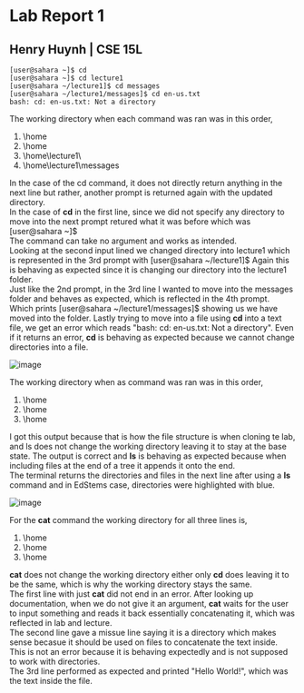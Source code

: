 # Lab Report 1 
## Henry Huynh | CSE 15L
    [user@sahara ~]$ cd
    [user@sahara ~]$ cd lecture1
    [user@sahara ~/lecture1]$ cd messages
    [user@sahara ~/lecture1/messages]$ cd en-us.txt
    bash: cd: en-us.txt: Not a directory
The working directory when each command was ran was in this order,
<br> 
1) \home  
2) \home  
3) \home\lecture1\
4) \home\lecture1\messages  
   
In the case of the cd command, it does not directly return anything in the next line but rather, another prompt is returned again with the updated directory.  
In the case of **cd** in the first line, since we did not specify any directory to move into the next prompt retured what it was before which was [user@sahara ~]$   
The command can take no argument and works as intended.  
Looking at the second input lined we changed directory into lecture1 which is represented in the 3rd prompt with [user@sahara ~/lecture1]$
Again this is behaving as expected since it is changing our directory into the lecture1 folder.   
Just like the 2nd prompt, in the 3rd line I wanted to move into the messages folder and behaves as expected, which is reflected in the 4th prompt.    
Which prints [user@sahara ~/lecture1/messages]$ showing us we have moved into the folder.
Lastly trying to move into a file using **cd** into a text file, we get an error which reads "bash: cd: en-us.txt: Not a directory".
Even if it returns an error, **cd** is behaving as expected because we cannot change directories into a file. 

![image](https://github.com/huynhhenry/cse15l-lab-reports/assets/146884910/d79b2cb3-fe62-4e52-b5e6-de6ec027058f)
   
The working directory when as command was ran was in this order,
1) \home  
2) \home  
3) \home   

I got this output because that is how the file structure is when cloning te lab, and ls does not
change the working directory leaving it to stay at the base state.
The output is correct and **ls** is behaving as expected because when including files at the end of a tree it appends it onto the end.  
The terminal returns the directories and files in the next line after using a **ls** command and in EdStems case, directories were highlighted with blue.   

![image](https://github.com/huynhhenry/cse15l-lab-reports/assets/146884910/c1835478-75c1-4a94-92f2-999d5590e6bc)     
  
For the **cat** command the working directory for all three lines is,   
1) \home  
2) \home  
3) \home  

**cat** does not change the working directory either only **cd** does leaving it to be the same, which is why the working
directory stays the same.   
The first line with just **cat** did not end in an error. After looking up documentation, when we do not give it an argument, **cat** waits for the user to input something and reads it back essentially concatenating it, which was reflected in lab and lecture.  
The second line gave a missue line saying it is a directory which makes sense becasue it should be used on files 
to concatenate the text inside. This is not an error because it is behaving expectedly and is not supposed to work with directories.  
The 3rd line performed as expected and printed "Hello World!", which was the text inside the file. 
